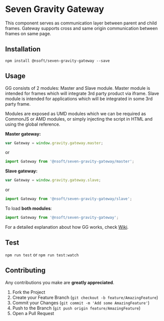 # Seven Gravity Gateway

This component serves as communication layer between parent and child frames. Gateway supports cross and same origin communication between frames on same page.

## Installation

`npm install @nsoft/seven-gravity-gateway --save`

## Usage

GG consists of 2 modules: Master and Slave module. Master module is intended for frames which will integrate 3rd party product via iframe. Slave module is intended for applications which will be integrated in some 3rd party frame.

Modules are exposed as UMD modules which we can be required as CommonJS or AMD modules, or simply injecting the script in HTML and using the global reference.

**Master gateway:**

```javascript
var Gateway = window.gravity.gateway.master;
```
or
```javascript
import Gateway from '@nsoft/seven-gravity-gateway/master';
```

**Slave gateway:**

```javascript
var Gateway = window.gravity.gateway.slave;
```
or
```javascript
import Gateway from '@nsoft/seven-gravity-gateway/slave';
```


To load **both modules**:
```javascript
import Gateway from '@nsoft/seven-gravity-gateway';
```

For a detailed explanation about how GG works, check [Wiki](https://github.com/nsftx/seven-gravity-gateway/wiki).

## Test

`npm run test` or `npm run test:watch`

## Contributing

Any contributions you make are **greatly appreciated**.

1. Fork the Project
2. Create your Feature Branch (`git checkout -b feature/AmazingFeature`)
3. Commit your Changes (`git commit -m 'Add some AmazingFeature'`)
4. Push to the Branch (`git push origin feature/AmazingFeature`)
5. Open a Pull Request
